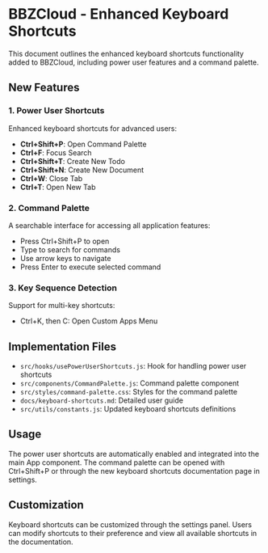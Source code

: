 # BBZCloud - Enhanced Keyboard Shortcuts

This document outlines the enhanced keyboard shortcuts functionality added to BBZCloud, including power user features and a command palette.

## New Features

### 1. Power User Shortcuts

Enhanced keyboard shortcuts for advanced users:

- **Ctrl+Shift+P**: Open Command Palette
- **Ctrl+F**: Focus Search
- **Ctrl+Shift+T**: Create New Todo
- **Ctrl+Shift+N**: Create New Document
- **Ctrl+W**: Close Tab
- **Ctrl+T**: Open New Tab

### 2. Command Palette

A searchable interface for accessing all application features:

- Press Ctrl+Shift+P to open
- Type to search for commands
- Use arrow keys to navigate
- Press Enter to execute selected command

### 3. Key Sequence Detection

Support for multi-key shortcuts:

- Ctrl+K, then C: Open Custom Apps Menu

## Implementation Files

- `src/hooks/usePowerUserShortcuts.js`: Hook for handling power user shortcuts
- `src/components/CommandPalette.js`: Command palette component
- `src/styles/command-palette.css`: Styles for the command palette
- `docs/keyboard-shortcuts.md`: Detailed user guide
- `src/utils/constants.js`: Updated keyboard shortcuts definitions

## Usage

The power user shortcuts are automatically enabled and integrated into the main App component. The command palette can be opened with Ctrl+Shift+P or through the new keyboard shortcuts documentation page in settings.

## Customization

Keyboard shortcuts can be customized through the settings panel. Users can modify shortcuts to their preference and view all available shortcuts in the documentation.
